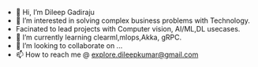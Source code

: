 - 👋 Hi, I’m Dileep Gadiraju
- 👀 I’m interested in solving complex business problems with Technology.
- Facinated to lead projects with Computer vision, AI/ML,DL usecases.
- 🌱 I’m currently learning clearml,mlops,Akka, gRPC.
- 💞️ I’m looking to collaborate on ...
- 📫 How to reach me @ explore.dileepkumar@gmail.com

<!---
dileep-gadiraju/dileep-gadiraju is a ✨ special ✨ repository because its `README.md` (this file) appears on your GitHub profile.
You can click the Preview link to take a look at your changes.
--->
